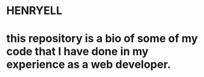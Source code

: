 # HENRYELL
# this repository is a bio of some of my code that I have done in my experience as a web developer.
